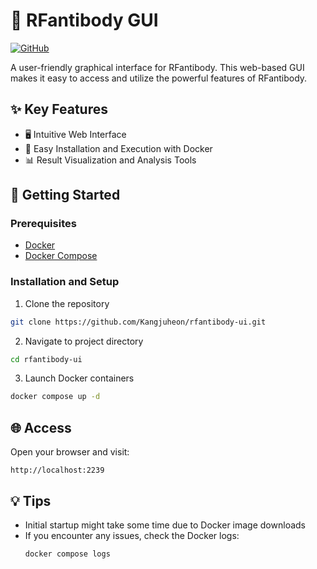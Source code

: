 # 🧬 RFantibody GUI

[![GitHub](https://img.shields.io/badge/GitHub-RFantibody-blue?style=flat&logo=github)](https://github.com/RosettaCommons/RFantibody)

A user-friendly graphical interface for RFantibody. This web-based GUI makes it easy to access and utilize the powerful features of RFantibody.

## ✨ Key Features
- 🖥️ Intuitive Web Interface
- 🐳 Easy Installation and Execution with Docker
- 📊 Result Visualization and Analysis Tools

## 🚀 Getting Started

### Prerequisites
- [Docker](https://www.docker.com/get-started)
- [Docker Compose](https://docs.docker.com/compose/install/)

### Installation and Setup

1. Clone the repository
```bash
git clone https://github.com/Kangjuheon/rfantibody-ui.git
```

2. Navigate to project directory
```bash
cd rfantibody-ui
```

3. Launch Docker containers
```bash
docker compose up -d
```

## 🌐 Access
Open your browser and visit:
```
http://localhost:2239
```

## 💡 Tips
- Initial startup might take some time due to Docker image downloads
- If you encounter any issues, check the Docker logs:
  ```bash
  docker compose logs
  ```